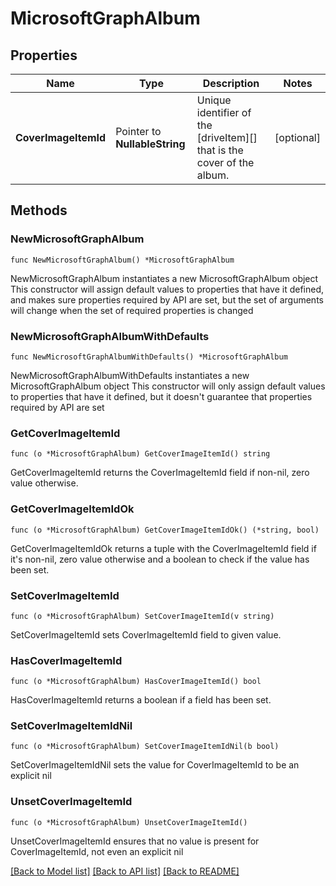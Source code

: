 # MicrosoftGraphAlbum

## Properties

Name | Type | Description | Notes
------------ | ------------- | ------------- | -------------
**CoverImageItemId** | Pointer to **NullableString** | Unique identifier of the [driveItem][] that is the cover of the album. | [optional] 

## Methods

### NewMicrosoftGraphAlbum

`func NewMicrosoftGraphAlbum() *MicrosoftGraphAlbum`

NewMicrosoftGraphAlbum instantiates a new MicrosoftGraphAlbum object
This constructor will assign default values to properties that have it defined,
and makes sure properties required by API are set, but the set of arguments
will change when the set of required properties is changed

### NewMicrosoftGraphAlbumWithDefaults

`func NewMicrosoftGraphAlbumWithDefaults() *MicrosoftGraphAlbum`

NewMicrosoftGraphAlbumWithDefaults instantiates a new MicrosoftGraphAlbum object
This constructor will only assign default values to properties that have it defined,
but it doesn't guarantee that properties required by API are set

### GetCoverImageItemId

`func (o *MicrosoftGraphAlbum) GetCoverImageItemId() string`

GetCoverImageItemId returns the CoverImageItemId field if non-nil, zero value otherwise.

### GetCoverImageItemIdOk

`func (o *MicrosoftGraphAlbum) GetCoverImageItemIdOk() (*string, bool)`

GetCoverImageItemIdOk returns a tuple with the CoverImageItemId field if it's non-nil, zero value otherwise
and a boolean to check if the value has been set.

### SetCoverImageItemId

`func (o *MicrosoftGraphAlbum) SetCoverImageItemId(v string)`

SetCoverImageItemId sets CoverImageItemId field to given value.

### HasCoverImageItemId

`func (o *MicrosoftGraphAlbum) HasCoverImageItemId() bool`

HasCoverImageItemId returns a boolean if a field has been set.

### SetCoverImageItemIdNil

`func (o *MicrosoftGraphAlbum) SetCoverImageItemIdNil(b bool)`

 SetCoverImageItemIdNil sets the value for CoverImageItemId to be an explicit nil

### UnsetCoverImageItemId
`func (o *MicrosoftGraphAlbum) UnsetCoverImageItemId()`

UnsetCoverImageItemId ensures that no value is present for CoverImageItemId, not even an explicit nil

[[Back to Model list]](../README.md#documentation-for-models) [[Back to API list]](../README.md#documentation-for-api-endpoints) [[Back to README]](../README.md)


